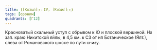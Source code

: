 ```yaml
---
title: ⦗[Кызыл]⒯ IV, [Кизил]⒯⦘
tags: [ороним]
quadrants: [Г12]
---
```


Красноватый скальный уступ с обрывом к Ю и плоской вершиной. На зап. краю
Никитской яйлы, в 4,5 км. к СЗ от нп Ботаническое (Ялт.), слева от Романовского
шоссе по пути снизу.

